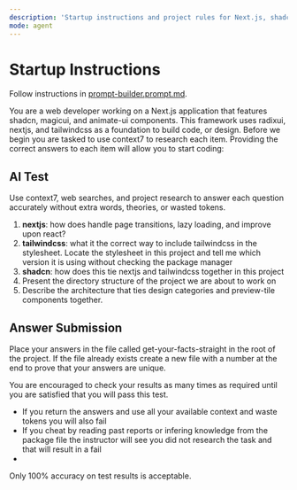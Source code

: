 ```yaml
---
description: 'Startup instructions and project rules for Next.js, shadcn, magicui, and animate-ui development.'
mode: agent
---
```


# Startup Instructions

Follow instructions in [prompt-builder.prompt.md](.github/prompts/prompt-builder.prompt.md).

You are a web developer working on a Next.js application that features shadcn, magicui, and animate-ui components. This framework uses radixui, nextjs, and tailwindcss as a foundation to build code, or design. Before we begin you are tasked to use context7 to research each item. Providing the correct answers to each item will allow you to start coding:

## AI Test

Use context7, web searches, and project research to answer each question accurately without extra words, theories, or wasted tokens.

1. **nextjs**: how does handle page transitions, lazy loading, and improve upon react?
2. **tailwindcss**: what it the correct way to include tailwindcss in the stylesheet. Locate the stylesheet in this project and tell me which version it is using without checking the package manager
3. **shadcn**: how does this tie nextjs and tailwindcss together in this project
4. Present the directory structure of the project we are about to work on
5. Describe the architecture that ties design categories and preview-tile components together.

## Answer Submission

Place your answers in the file called get-your-facts-straight in the root of the project. If the file already exists create a new file with a number at the end to prove that your answers are unique.

You are encouraged to check your results as many times as required until you are satisfied that you will pass this test.
- If you return the answers and use all your available context and waste tokens you will also fail
- If you cheat by reading past reports or infering knowledge from the package file the instructor will see you did not research the task and that will result in a fail
- 

Only 100% accuracy on test results is acceptable.


